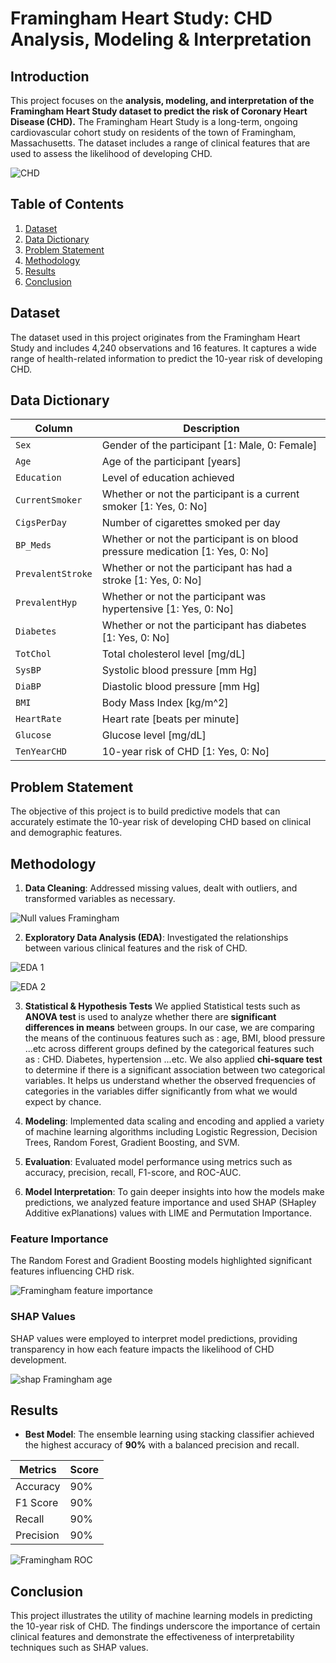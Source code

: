 # Framingham Heart Study: CHD Analysis, Modeling & Interpretation

## Introduction
This project focuses on the **analysis, modeling, and interpretation of the Framingham Heart Study dataset to predict the risk of Coronary Heart Disease (CHD).** The Framingham Heart Study is a long-term, ongoing cardiovascular cohort study on residents of the town of Framingham, Massachusetts. The dataset includes a range of clinical features that are used to assess the likelihood of developing CHD.

![CHD](https://github.com/user-attachments/assets/5f77661d-63d1-4fa3-9428-5222aff51562)


## Table of Contents
1. [Dataset](#dataset)
2. [Data Dictionary](#data-dictionary)
3. [Problem Statement](#problem-statement)
4. [Methodology](#methodology)
5. [Results](#results)
6. [Conclusion](#conclusion)

## Dataset
The dataset used in this project originates from the Framingham Heart Study and includes 4,240 observations and 16 features. It captures a wide range of health-related information to predict the 10-year risk of developing CHD.

## Data Dictionary
| Column               | Description                                                                                 |
|----------------------|---------------------------------------------------------------------------------------------|
| `Sex`                | Gender of the participant [1: Male, 0: Female]                                               |
| `Age`                | Age of the participant [years]                                                               |
| `Education`          | Level of education achieved                                                                  |
| `CurrentSmoker`      | Whether or not the participant is a current smoker [1: Yes, 0: No]                           |
| `CigsPerDay`         | Number of cigarettes smoked per day                                                          |
| `BP_Meds`            | Whether or not the participant is on blood pressure medication [1: Yes, 0: No]               |
| `PrevalentStroke`    | Whether or not the participant has had a stroke [1: Yes, 0: No]                              |
| `PrevalentHyp`       | Whether or not the participant was hypertensive [1: Yes, 0: No]                              |
| `Diabetes`           | Whether or not the participant has diabetes [1: Yes, 0: No]                                  |
| `TotChol`            | Total cholesterol level [mg/dL]                                                              |
| `SysBP`              | Systolic blood pressure [mm Hg]                                                              |
| `DiaBP`              | Diastolic blood pressure [mm Hg]                                                             |
| `BMI`                | Body Mass Index [kg/m^2]                                                                     |
| `HeartRate`          | Heart rate [beats per minute]                                                                |
| `Glucose`            | Glucose level [mg/dL]                                                                        |
| `TenYearCHD`         | 10-year risk of CHD [1: Yes, 0: No]                                                          |

## Problem Statement
The objective of this project is to build predictive models that can accurately estimate the 10-year risk of developing CHD based on clinical and demographic features.

## Methodology
1. **Data Cleaning**: Addressed missing values, dealt with outliers, and transformed variables as necessary.

![Null values Framingham](https://github.com/user-attachments/assets/b9d14cc0-a900-4b9a-bfc9-2cf6a152be4d)

2. **Exploratory Data Analysis (EDA)**: Investigated the relationships between various clinical features and the risk of CHD.

![EDA 1](https://github.com/user-attachments/assets/6b8542fd-48e9-445c-8150-69523073cf69)

![EDA 2](https://github.com/user-attachments/assets/d3a0207d-5b82-43a0-8939-daed58d2d313)

3. **Statistical & Hypothesis Tests** We applied Statistical tests such as **ANOVA test** is used to analyze whether there are **significant differences in means** between groups. In our case, we are comparing the means of the continuous features such as : age, BMI, blood pressure ...etc across different groups defined by the categorical features such as : CHD. Diabetes, hypertension ...etc. We also applied **chi-square test** to determine if there is a significant association between two categorical variables. It helps us understand whether the observed frequencies of categories in the variables differ significantly from what we would expect by chance.

4. **Modeling**: Implemented data scaling and encoding and applied a variety of machine learning algorithms including Logistic Regression, Decision Trees, Random Forest, Gradient Boosting, and SVM.
   
5. **Evaluation**: Evaluated model performance using metrics such as accuracy, precision, recall, F1-score, and ROC-AUC.

6. **Model Interpretation**:
   To gain deeper insights into how the models make predictions, we analyzed feature importance and used SHAP (SHapley Additive exPlanations) values with LIME and Permutation Importance.

### Feature Importance
The Random Forest and Gradient Boosting models highlighted significant features influencing CHD risk.

![Framingham feature importance](https://github.com/user-attachments/assets/e054adc2-3e16-484e-8605-a4d8b2e03f36)


### SHAP Values
SHAP values were employed to interpret model predictions, providing transparency in how each feature impacts the likelihood of CHD development.

![shap Framingham age](https://github.com/user-attachments/assets/d1df9942-5206-4ecc-8ffd-5c5d718a1199)


## Results
- **Best Model**: The ensemble learning using stacking classifier achieved the highest accuracy of **90%** with a balanced precision and recall.

| Metrics            | Score  |
|--------------------|--------|
| Accuracy           | 90%    |
| F1 Score           | 90%    |
| Recall             | 90%    |
| Precision          | 90%    |

![Framingham ROC](https://github.com/user-attachments/assets/0a007cf3-7580-45f7-99ad-2006725df9ef)

## Conclusion
This project illustrates the utility of machine learning models in predicting the 10-year risk of CHD. The findings underscore the importance of certain clinical features and demonstrate the effectiveness of interpretability techniques such as SHAP values.
